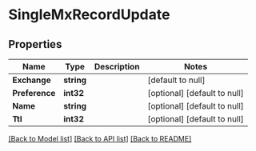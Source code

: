 # SingleMxRecordUpdate

## Properties
Name | Type | Description | Notes
------------ | ------------- | ------------- | -------------
**Exchange** | **string** |  | [default to null]
**Preference** | **int32** |  | [optional] [default to null]
**Name** | **string** |  | [optional] [default to null]
**Ttl** | **int32** |  | [optional] [default to null]

[[Back to Model list]](../README.md#documentation-for-models) [[Back to API list]](../README.md#documentation-for-api-endpoints) [[Back to README]](../README.md)


